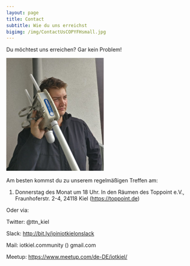```yaml
---
layout: page
title: Contact
subtitle: Wie du uns erreichst
bigimg: /img/ContactUsCOPYFHsmall.jpg
---
```


Du möchtest uns erreichen? Gar kein Problem! 

![contactus](/img/ContactUsCOPYFHsmall.jpg)

Am besten kommst du zu unserem regelmäßigen Treffen am:

1. Donnerstag des Monat um 18 Uhr. In den Räumen des Toppoint e.V., Fraunhoferstr. 2-4, 24118 Kiel (https://toppoint.de)

Oder via:

Twitter: @ttn_kiel

Slack: http://bit.ly/joiniotkielonslack

Mail: iotkiel.community (<a>) gmail.com
  
Meetup: https://www.meetup.com/de-DE/iotkiel/
